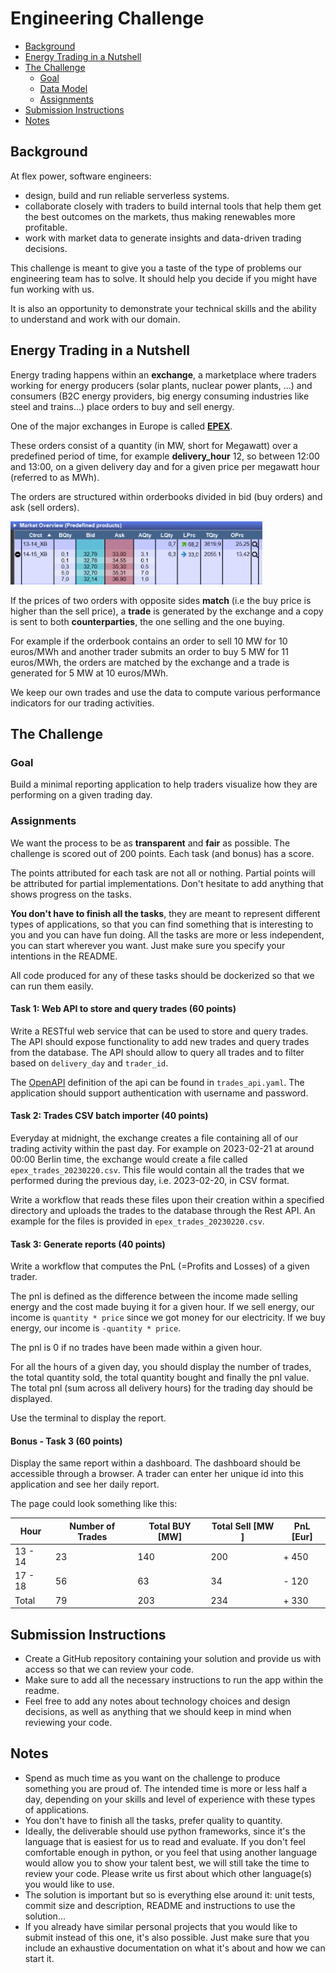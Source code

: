 # Engineering Challenge

* [Background](#Background)
* [Energy Trading in a Nutshell](#Energy-Trading-in-a-Nutshell)
* [The Challenge](#The-Challenge)
  * [Goal](#Goal)
  * [Data Model](#Data-Model)
  * [Assignments](#Assignments)
* [Submission Instructions](#Submission-Instructions)
* [Notes](#Notes)


## Background
At flex power, software engineers:
- design, build and run reliable serverless systems.
- collaborate closely with traders to build internal tools that help them get the best outcomes on the markets, thus 
making renewables more profitable.
- work with market data to generate insights and data-driven trading decisions.

This challenge is meant to give you a taste of the type of problems our engineering team has to solve. 
It should help you decide if you might have fun working with us. 

It is also an opportunity to demonstrate your technical skills and the ability to understand and work with our domain.

## Energy Trading in a Nutshell
Energy trading happens within an **exchange**, a marketplace where traders working for energy producers 
(solar plants, nuclear power plants, ...) and consumers (B2C energy providers, big 
energy consuming industries like steel and trains...) place orders to buy and sell energy.

One of the major exchanges in Europe is called [**EPEX**](https://en.wikipedia.org/wiki/European_Power_Exchange).

These orders consist of a quantity (in MW, short for Megawatt) over a predefined period of
time, for example **delivery_hour** 12, so between 12:00 and 13:00, on a given delivery day and for a given price 
per megawatt hour (referred to as MWh).

The orders are structured within orderbooks divided in bid (buy orders) and ask (sell orders).

![img.png](comtrader_snip.png)


If the prices of two orders with opposite sides **match** (i.e the buy price is higher than the sell price), a **trade** 
is generated by the exchange and a copy is sent to both **counterparties**, the one selling and the 
one buying. 

For example if the orderbook contains an order to sell 10 MW for 10 euros/MWh and another trader 
submits an order to buy 5 MW for 11 euros/MWh, the orders are matched by the exchange and a trade is 
generated for 5 MW at 10 euros/MWh.

We keep our own trades and use the data to compute various performance indicators for our trading activities.

## The Challenge

### Goal
Build a minimal reporting application to help traders visualize how they are performing on a given trading day.

### Assignments
We want the process to be as **transparent** and **fair** as possible. The challenge is scored out of 200 points.
Each task (and bonus) has a score.

The points attributed for each task are not all or nothing. 
Partial points will be attributed for partial implementations. Don't hesitate to add anything that shows progress 
on the tasks.

**You don't have to finish all the tasks**, they are meant to represent different 
types of applications, so that you can find something that is interesting to you and you can have fun doing.
All the tasks are more or less independent, you can start wherever you want. Just make sure you specify your intentions 
in the README.

All code produced for any of these tasks should be dockerized so that we can run them easily.

#### Task 1: Web API to store and query trades (60 points)
Write a RESTful web service that can be used to store and query trades. The API should expose functionality to add new trades 
and query trades from the database.
The API should allow to query all trades and to filter based on `delivery_day` and `trader_id`.

The [OpenAPI](https://swagger.io/specification/) definition of the api can be found in `trades_api.yaml`.
The application should support authentication with username and password.

#### Task 2: Trades CSV batch importer (40 points)
Everyday at midnight, the exchange creates a file containing all of our trading activity within the past day.
For example on 2023-02-21 at around 00:00 Berlin time, the exchange would create a file called `epex_trades_20230220.csv`.
This file would contain all the trades that we performed during the previous day, i.e. 2023-02-20, in CSV format.

Write a workflow that reads these files upon their creation within a specified directory and uploads the trades to the 
database through the Rest API.
An example for the files is provided in `epex_trades_20230220.csv`.


#### Task 3: Generate reports (40 points)
Write a workflow that computes the PnL (=Profits and Losses) of a given trader.

The pnl is defined as the difference between the income made selling energy and the cost made buying it for a given hour.
If we sell energy, our income is `quantity * price` since we got money for our electricity. If we buy energy, our income is `-quantity * price`.

The pnl is 0 if no trades have been made within a given hour.

For all the hours of a given day, you should display the number of trades, the total quantity sold, the total quantity bought and finally the pnl value.
The total pnl (sum across all delivery hours) for the trading day should be displayed.

Use the terminal to display the report.

#### Bonus - Task 3 (60 points)
Display the same report within a dashboard. The dashboard should be accessible through a browser. A trader can enter 
her unique id into this application and see her daily report.

The page could look something like this:

| Hour    | Number of Trades | Total BUY [MW] | Total Sell [MW ] | PnL [Eur] |
|---------|------------------|----------------|------------------|-----------| 
| 13 - 14 | 23               | 140            | 200              | + 450     | 
| 17 - 18 | 56               | 63             | 34               | - 120     | 
| Total   | 79               | 203            | 234              | + 330     | 

## Submission Instructions
- Create a GitHub repository containing your solution and provide us with access so that we can review your code.
- Make sure to add all the necessary instructions to run the app within the readme. 
- Feel free to add any notes about technology choices and design decisions, as well as anything that we should
keep in mind when reviewing your code.


## Notes
- Spend as much time as you want on the challenge to produce something you are proud of. The intended time is more or 
less half a day, depending on your skills and level of experience with these types of applications.
- You don't have to finish all the tasks, prefer quality to quantity.
- Ideally, the deliverable should use python frameworks, since it's the language that is easiest for us to read and evaluate.
If you don't feel comfortable enough in python, or you feel that using another language would allow you to show your 
talent best, we will still take the time to review your code. Please write us first about which other language(s) you would like to use.
- The solution is important but so is everything else around it: unit tests, commit size and description, README and 
instructions to use the solution...
- If you already have similar personal projects that you would like to submit instead of this one, it's also possible.
Just make sure that you include an exhaustive documentation on what it's about and how we can start it.
